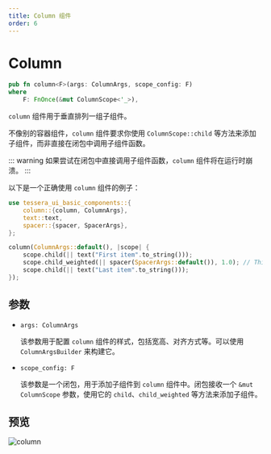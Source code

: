 ```yaml
---
title: Column 组件
order: 6
---
```


# Column

```rust
pub fn column<F>(args: ColumnArgs, scope_config: F)
where
    F: FnOnce(&mut ColumnScope<'_>),
```

`column` 组件用于垂直排列一组子组件。

不像别的容器组件，`column` 组件要求你使用 `ColumnScope::child` 等方法来添加子组件，而非直接在闭包中调用子组件函数。

::: warning
如果尝试在闭包中直接调用子组件函数，`column` 组件将在运行时崩溃。
:::

以下是一个正确使用 `column` 组件的例子：

```rust
use tessera_ui_basic_components::{
    column::{column, ColumnArgs},
    text::text,
    spacer::{spacer, SpacerArgs},
};

column(ColumnArgs::default(), |scope| {
    scope.child(|| text("First item".to_string()));
    scope.child_weighted(|| spacer(SpacerArgs::default()), 1.0); // This spacer will be flexible
    scope.child(|| text("Last item".to_string()));
});
```

## 参数

- `args: ColumnArgs`

  该参数用于配置 `column` 组件的样式，包括宽高、对齐方式等。可以使用 `ColumnArgsBuilder` 来构建它。

- `scope_config: F`

  该参数是一个闭包，用于添加子组件到 `column` 组件中。闭包接收一个 `&mut ColumnScope` 参数，使用它的 `child`、`child_weighted` 等方法来添加子组件。

## 预览

![column](/column_example.png)
